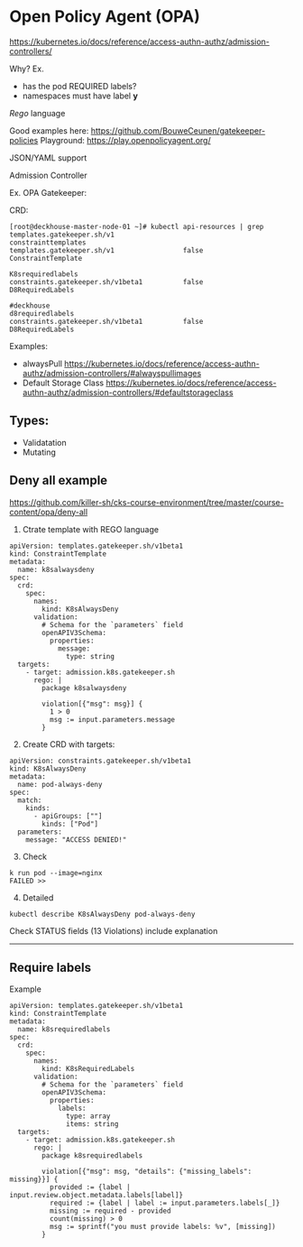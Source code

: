 # Open Policy Agent (OPA)

https://kubernetes.io/docs/reference/access-authn-authz/admission-controllers/

Why?
 Ex. 
 - has the pod REQUIRED labels?
 - namespaces must have label **y**


_Rego_ language

Good examples here: https://github.com/BouweCeunen/gatekeeper-policies
Playground: https://play.openpolicyagent.org/


JSON/YAML support

Admission Controller 

Ex. OPA Gatekeeper:

CRD:

```commandline
[root@deckhouse-master-node-01 ~]# kubectl api-resources | grep templates.gatekeeper.sh/v1
constrainttemplates                                       templates.gatekeeper.sh/v1                 false        ConstraintTemplate

K8srequiredlabels                                          constraints.gatekeeper.sh/v1beta1          false        D8RequiredLabels

#deckhouse
d8requiredlabels                                          constraints.gatekeeper.sh/v1beta1          false        D8RequiredLabels

```


Examples: 
- alwaysPull https://kubernetes.io/docs/reference/access-authn-authz/admission-controllers/#alwayspullimages
- Default Storage Class https://kubernetes.io/docs/reference/access-authn-authz/admission-controllers/#defaultstorageclass 

## Types:

- Validatation
- Mutating

## Deny all example
https://github.com/killer-sh/cks-course-environment/tree/master/course-content/opa/deny-all

1. Ctrate template with REGO language
```commandline
apiVersion: templates.gatekeeper.sh/v1beta1
kind: ConstraintTemplate
metadata:
  name: k8salwaysdeny
spec:
  crd:
    spec:
      names:
        kind: K8sAlwaysDeny
      validation:
        # Schema for the `parameters` field
        openAPIV3Schema:
          properties:
            message:
              type: string
  targets:
    - target: admission.k8s.gatekeeper.sh
      rego: |
        package k8salwaysdeny

        violation[{"msg": msg}] {
          1 > 0
          msg := input.parameters.message
        }
```

2. Create CRD with targets:
```commandline
apiVersion: constraints.gatekeeper.sh/v1beta1
kind: K8sAlwaysDeny
metadata:
  name: pod-always-deny
spec:
  match:
    kinds:
      - apiGroups: [""]
        kinds: ["Pod"]
  parameters:
    message: "ACCESS DENIED!"
```
3. Check
```
k run pod --image=nginx
FAILED >>
```

4. Detailed
````commandline
kubectl describe K8sAlwaysDeny pod-always-deny
````

Check STATUS fields (13 Violations) include explanation
 
---

## Require labels
Example 
```commandline
apiVersion: templates.gatekeeper.sh/v1beta1
kind: ConstraintTemplate
metadata:
  name: k8srequiredlabels
spec:
  crd:
    spec:
      names:
        kind: K8sRequiredLabels
      validation:
        # Schema for the `parameters` field
        openAPIV3Schema:
          properties:
            labels:
              type: array
              items: string
  targets:
    - target: admission.k8s.gatekeeper.sh
      rego: |
        package k8srequiredlabels

        violation[{"msg": msg, "details": {"missing_labels": missing}}] {
          provided := {label | input.review.object.metadata.labels[label]}
          required := {label | label := input.parameters.labels[_]}
          missing := required - provided
          count(missing) > 0
          msg := sprintf("you must provide labels: %v", [missing])
        }
```
